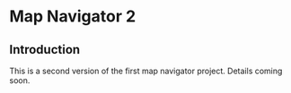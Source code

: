 # Map Navigator 2

## Introduction

This is a second version of the first map navigator project. Details coming soon.